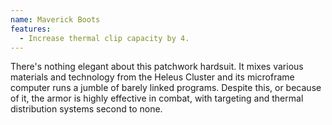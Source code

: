 ```yaml
---
name: Maverick Boots
features:
  - Increase thermal clip capacity by 4.
---
```

There's nothing elegant about this patchwork hardsuit. It mixes various materials and technology from the Heleus Cluster and its microframe computer runs a jumble of barely linked programs. Despite this, or because of it, the armor is highly effective in combat, with targeting and thermal distribution systems second to none.